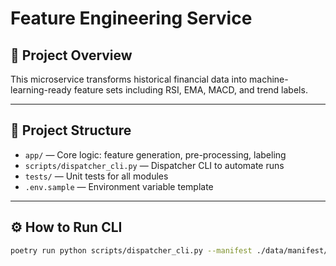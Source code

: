 # Feature Engineering Service

## 🚀 Project Overview
This microservice transforms historical financial data into machine-learning-ready feature sets including RSI, EMA, MACD, and trend labels.

---

## 📂 Project Structure
- `app/` — Core logic: feature generation, pre-processing, labeling
- `scripts/dispatcher_cli.py` — Dispatcher CLI to automate runs
- `tests/` — Unit tests for all modules
- `.env.sample` — Environment variable template

---

## ⚙️ How to Run CLI
```bash
poetry run python scripts/dispatcher_cli.py --manifest ./data/manifest/historical_files.csv --feature-engineering-path ./data/filtered/ --output-dir ./data/features/
